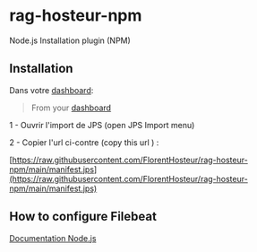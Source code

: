 # rag-hosteur-npm
Node.js Installation plugin (NPM)

## Installation

Dans votre [dashboard](https://app.rag-control.hosteur.com/): 
>From your [dashboard](https://app.rag-control.hosteur.com/)

1 - Ouvrir l'import de JPS (open JPS Import menu)

2 - Copier l'url ci-contre (copy this url ) : 

[https://raw.githubusercontent.com/FlorentHosteur/rag-hosteur-npm/main/manifest.jps](https://raw.githubusercontent.com/FlorentHosteur/rag-hosteur-npm/main/manifest.jps)

## How to configure Filebeat 

[Documentation Node.js](https://github.com/nodesource/distributions#rpminstall)